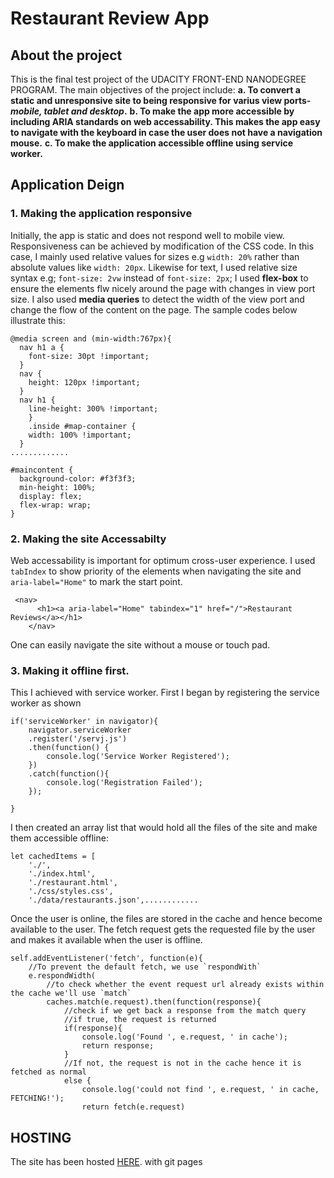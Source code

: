 # Restaurant Review App
## About the project
This is the final test project of the UDACITY FRONT-END NANODEGREE PROGRAM. 
The main objectives of the project include:
 **a. To convert a static and unresponsive site to being responsive for varius view ports-_mobile, tablet and desktop_.** 
 **b. To make the app more accessible by including ARIA standards on web accessability. This makes the app easy to navigate with the keyboard in case the user does not have a navigation mouse.**
 **c. To make the application accessible offline using service worker.**  

## Application Deign
### 1. Making the application responsive
Initially, the app is static and does not respond well to mobile view. Responsiveness can be achieved by modification of the CSS code. In this case, I mainly used relative values for sizes e.g `width: 20%` rather than absolute values like `width: 20px`. Likewise for text, I used relative size syntax e.g; `font-size: 2vw` instead of `font-size: 2px`;
I used **flex-box** to ensure the elements flw nicely around the page with changes in view port size. I also used **media queries** to detect the width of the view port and change the flow of the content on the page. The sample codes below illustrate this:
```
@media screen and (min-width:767px){
  nav h1 a {
    font-size: 30pt !important;
  }
  nav {
    height: 120px !important;
  }
  nav h1 {
    line-height: 300% !important;
    }
    .inside #map-container {
    width: 100% !important;
  }
.............

#maincontent {
  background-color: #f3f3f3;
  min-height: 100%;
  display: flex;
  flex-wrap: wrap;
}
```
### 2. Making the site Accessabilty
Web accessability is important for optimum cross-user experience. I used `tabIndex` to show priority of the elements when navigating the site and `aria-label="Home"` to mark the start point.
```
 <nav>
      <h1><a aria-label="Home" tabindex="1" href="/">Restaurant Reviews</a></h1>
    </nav>
```
One can easily navigate the site without a mouse or touch pad.

### 3. Making it offline first.
This I achieved with service worker. First I began by registering the service worker as shown
```
if('serviceWorker' in navigator){
    navigator.serviceWorker
    .register('/servj.js')
    .then(function() {
		console.log('Service Worker Registered');
	})
    .catch(function(){
        console.log('Registration Failed');
    });
    
}
```
I then created an array list that would hold all the files of the site and make them accessible offline:
```
let cachedItems = [
    './',
	'./index.html',
	'./restaurant.html',
	'./css/styles.css',
	'./data/restaurants.json',............
```
Once the user is online, the files are stored in the cache and hence become available to the user. The fetch request gets the requested file by the user and makes it available when the user is offline.
```
self.addEventListener('fetch', function(e){
    //To prevent the default fetch, we use `respondWith`
    e.respondWidth(
        //to check whether the event request url already exists within the cache we'll use `match`
        caches.match(e.request).then(function(response){
            //check if we get back a response from the match query
            //if true, the request is returned
            if(response){
                console.log('Found ', e.request, ' in cache');
                return response;
            }
            //If not, the request is not in the cache hence it is fetched as normal
            else {
                console.log('could not find ', e.request, ' in cache, FETCHING!');
                return fetch(e.request)
```
## HOSTING
The site has been hosted [HERE](https://wekesa931.github.io/Restaurant-Review-app/). with git pages


